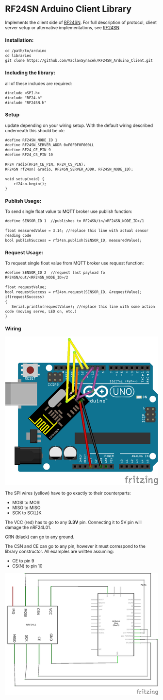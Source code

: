 RF24SN Arduino Client Library
=============================

Implements the client side of [RF24SN](https://github.com/VaclavSynacek/RF24SN). For full description of protocol, client server setup or alternative implementations, see [RF24SN](https://github.com/VaclavSynacek/RF24SN)


### Installation:
```Shell
cd /path/to/arduino
cd libraries
git clone https://github.com/VaclavSynacek/RF24SN_Arduino_Client.git
```

### Including the library:
all of these includes are required:
```Arduino
#include <SPI.h>
#include "RF24.h"
#include "RF24SN.h"
```

### Setup
update depending on your wiring setup. With the default wiring described underneath this should be ok:
```Arduino
#define RF24SN_NODE_ID 1
#define RF24SN_SERVER_ADDR 0xF0F0F0F000LL
#define RF24_CE_PIN 9
#define RF24_CS_PIN 10

RF24 radio(RF24_CE_PIN, RF24_CS_PIN);
RF24SN rf24sn( &radio, RF24SN_SERVER_ADDR, RF24SN_NODE_ID);

void setup(void) {
	rf24sn.begin();
}
```


### Publish Usage:
To send single float value to MQTT broker use publish function:
```Arduino
#define SENSOR_ID 1  //publishes to RF24SN/in/<RF24SN_NODE_ID>/1
       
float measuredValue = 3.14; //replace this line with actual sensor reading code
bool publishSuccess = rf24sn.publish(SENSOR_ID, measuredValue);
```

### Request Usage:
To request single float value from MQTT broker use request function:
```Arduino
#define SENSOR_ID 2  //request last payload fo RF24SN/out/<RF24SN_NODE_ID>/2
       
float requestValue;
bool requestSuccess = rf24sn.request(SENSOR_ID, &requestValue);
if(requestSuccess)
{
   Serial.println(requestValue); //replace this line with some action code (moving servo, LED on, etc.)
}
```

### Wiring

![Wiring](https://raw.githubusercontent.com/VaclavSynacek/RF24SN_Arduino_Client/master/RF24SN-Arduino_bb.png "Wiring")

The SPI wires (yellow) have to go exactly to their counterparts:
* MOSI to MOSI
* MISO to MISO
* SCK to SC(L)K

The VCC (red) has to go to any **3.3V** pin. Connecting it to 5V pin will damage the nRF24L01.

GRN (black) can go to any ground.

The CSN and CE can go to any pin, however it must correspond to the library constructor. All examples are written assuming:
* CE to pin 9
* CS(N) to pin 10

![Schema](https://raw.githubusercontent.com/VaclavSynacek/RF24SN_Arduino_Client/master/RF24SN-Arduino_schem.png "Schema")
